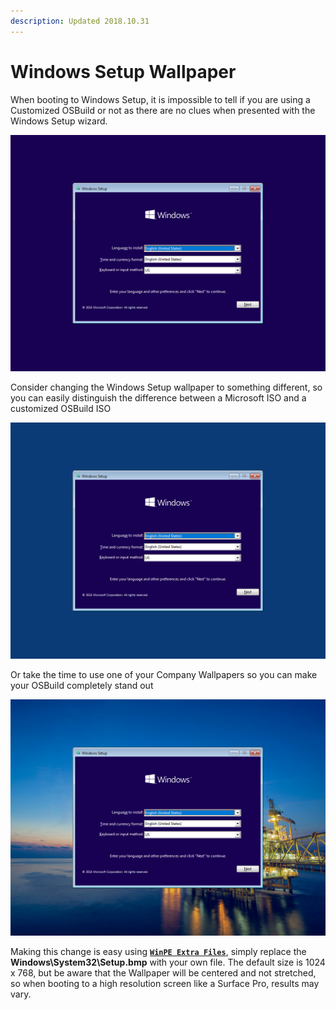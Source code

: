 ```yaml
---
description: Updated 2018.10.31
---
```


# Windows Setup Wallpaper

When booting to Windows Setup, it is impossible to tell if you are using a Customized OSBuild or not as there are no clues when presented with the Windows Setup wizard.

![](../../../.gitbook/assets/2018-10-31_12-07-28.png)

Consider changing the Windows Setup wallpaper to something different, so you can easily distinguish the difference between a Microsoft ISO and a customized OSBuild ISO

![](../../../.gitbook/assets/2018-10-31_10-32-06.png)

Or take the time to use one of your Company Wallpapers so you can make your OSBuild completely stand out

![](../../../.gitbook/assets/2018-10-31_12-08-11.png)

Making this change is easy using [**`WinPE Extra Files`**](../functions/osbuild/new-osbuildtask-winpe/winpe-extrafiles.md), simply replace the **Windows\System32\Setup.bmp** with your own file.  The default size is 1024 x 768, but be aware that the Wallpaper will be centered and not stretched, so when booting to a high resolution screen like a Surface Pro, results may vary.

